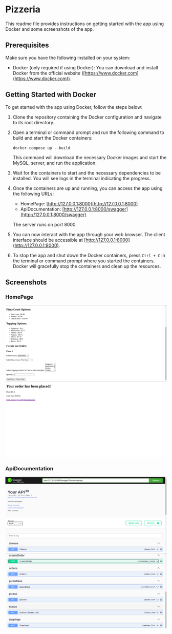 # Pizzeria

This readme file provides instructions on getting started with the app using Docker and some screenshots of the app.

## Prerequisites

Make sure you have the following installed on your system:

- Docker (only required if using Docker): You can download and install Docker from the official website ([https://www.docker.com](https://www.docker.com)).

## Getting Started with Docker

To get started with the app using Docker, follow the steps below:

1. Clone the repository containing the Docker configuration and navigate to its root directory.

2. Open a terminal or command prompt and run the following command to build and start the Docker containers:

   ```
   docker-compose up --build
   ```

   This command will download the necessary Docker images and start the MySQL, server, and run the application.

3. Wait for the containers to start and the necessary dependencies to be installed. You will see logs in the terminal indicating the progress.

4. Once the containers are up and running, you can access the app using the following URLs:

   - HomePage: [http://127.0.0.1:8000](http://127.0.0.1:8000)
   - ApiDocumentation: [http://127.0.0.1:8000/swagger](http://127.0.0.1:8000/swagger)

   The server runs on port 8000.

5. You can now interact with the app through your web browser. The client interface should be accessible at [http://127.0.0.1:8000](http://127.0.0.1:8000).

6. To stop the app and shut down the Docker containers, press `Ctrl + C` in the terminal or command prompt where you started the containers. Docker will gracefully stop the containers and clean up the resources.

## Screenshots

### HomePage

![HomePage](./screenshots/5.png)
![HomePage](./screenshots/2.png)

### ApiDocumentation

![ApiDocumentation](./screenshots/3.png)
![ApiDocumentation](./screenshots/4.png)
